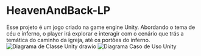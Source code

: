 # HeavenAndBack-LP
Esse projeto é um jogo criado na game engine Unity. Abordando o tema de céu e inferno, o player irá explorar e interagir com o cenário que trás a temática do caminho da igreja, até os portões do inferno.
![Diagrama de Classe Unity drawio](https://github.com/LehLapa/HeavenAndBack-LP/assets/128638269/34903e05-a6bd-4061-99e4-b25325d4a062)
![Diagrama Caso de Uso Unity](https://github.com/LehLapa/HeavenAndBack-LP/assets/128638269/ff9e6dfe-65b3-41cd-8b2e-30966dd7d7e4)
